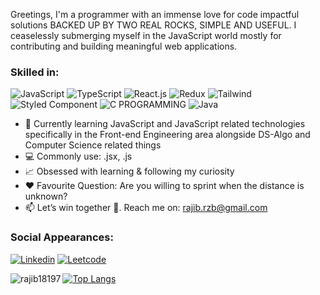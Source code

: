 Greetings, I'm a programmer with an immense love for code impactful solutions BACKED UP BY TWO REAL ROCKS, SIMPLE AND USEFUL. I ceaselessly submerging myself in the JavaScript world mostly for contributing and building meaningful web applications.

### Skilled in:

![JavaScript](https://img.shields.io/badge/JavaScript-F7DF1E?style=for-the-badge&logo=JavaScript&logoColor=white)
![TypeScript](https://img.shields.io/badge/TypeScript-007ACC?style=for-the-badge&logo=typescript&logoColor=white)
![React.js](https://img.shields.io/badge/React-20232A?style=for-the-badge&logo=react&logoColor=61DAFB)
![Redux](https://img.shields.io/badge/REDUX-593D88?style=for-the-badge&logo=redux&logoColor=white)
![Tailwind](https://img.shields.io/badge/TAILWIND_CSS-38B2AC?style=for-the-badge&logo=tailwind-css&logoColor=white)
![Styled Component](https://img.shields.io/badge/styled--components-DB7093?style=for-the-badge&logo=styled-components&logoColor=white)
![C PROGRAMMING](https://img.shields.io/badge/C-00599C?style=for-the-badge&logo=c&logoColor=white)
![Java](https://img.shields.io/badge/Java-ED8B00?style=for-the-badge&logo=openjdk&logoColor=white)



- 📖 Currently learning JavaScript and JavaScript related technologies specifically in the Front-end Engineering area alongside DS-Algo and Computer Science related things 
- 💻 Commonly use: .jsx, .js
- 📈 Obsessed with learning & following my curiosity
- ❤ Favourite Question: Are you willing to sprint when the distance is unknown?
- 📫 Let’s win together 🥇. Reach me on: rajib.rzb@gmail.com


### Social Appearances:

[![Linkedin](https://img.shields.io/badge/LinkedIn-0077B5?style=flat-square&logo=linkedin&logoColor=white)](https://www.linkedin.com/in/rajuzest/)
[![Leetcode](https://img.shields.io/badge/Leetcode-FFFFFF?style=flat-square&logo=LeetCode&logoColor=black)](https://leetcode.com/rajib_zest/)





<p><img align="left" src="https://github-readme-stats.vercel.app/api/top-langs?username=rajib18197&theme=monokai&show_icons=true&locale=en&layout=compact" alt="rajib18197" /></p>




[![Top Langs](https://github-readme-stats.vercel.app/api/top-langs/?username=rajib18197)](https://github.com/rajib18197/github-readme-stats)


